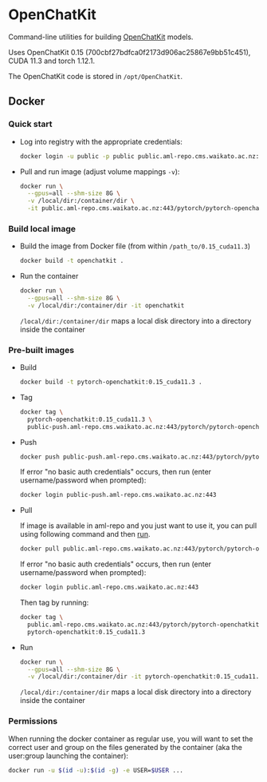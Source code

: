 # OpenChatKit

Command-line utilities for building [OpenChatKit](https://github.com/togethercomputer/OpenChatKit) models. 

Uses OpenChatKit 0.15 (700cbf27bdfca0f2173d906ac25867e9bb51c451), CUDA 11.3 and torch 1.12.1.

The OpenChatKit code is stored in `/opt/OpenChatKit`.


## Docker

### Quick start

* Log into registry with the appropriate credentials:

  ```bash
  docker login -u public -p public public.aml-repo.cms.waikato.ac.nz:443 
  ```

* Pull and run image (adjust volume mappings `-v`):

  ```bash
  docker run \
    --gpus=all --shm-size 8G \
    -v /local/dir:/container/dir \
    -it public.aml-repo.cms.waikato.ac.nz:443/pytorch/pytorch-openchatkit:0.15_cuda11.3
  ```

### Build local image

* Build the image from Docker file (from within `/path_to/0.15_cuda11.3`)

  ```bash
  docker build -t openchatkit .
  ```
  
* Run the container

  ```bash
  docker run \
    --gpus=all --shm-size 8G \
    -v /local/dir:/container/dir -it openchatkit
  ```
  `/local/dir:/container/dir` maps a local disk directory into a directory inside the container

### Pre-built images

* Build

  ```bash
  docker build -t pytorch-openchatkit:0.15_cuda11.3 .
  ```
  
* Tag

  ```bash
  docker tag \
    pytorch-openchatkit:0.15_cuda11.3 \
    public-push.aml-repo.cms.waikato.ac.nz:443/pytorch/pytorch-openchatkit:0.15_cuda11.3
  ```
  
* Push

  ```bash
  docker push public-push.aml-repo.cms.waikato.ac.nz:443/pytorch/pytorch-openchatkit:0.15_cuda11.3
  ```
  If error "no basic auth credentials" occurs, then run (enter username/password when prompted):
  
  ```bash
  docker login public-push.aml-repo.cms.waikato.ac.nz:443
  ```
  
* Pull

  If image is available in aml-repo and you just want to use it, you can pull using following command and then [run](#run).

  ```bash
  docker pull public.aml-repo.cms.waikato.ac.nz:443/pytorch/pytorch-openchatkit:0.15_cuda11.3
  ```
  If error "no basic auth credentials" occurs, then run (enter username/password when prompted):
  
  ```bash
  docker login public.aml-repo.cms.waikato.ac.nz:443
  ```
  Then tag by running:
  
  ```bash
  docker tag \
    public.aml-repo.cms.waikato.ac.nz:443/pytorch/pytorch-openchatkit:0.15_cuda11.3 \
    pytorch-openchatkit:0.15_cuda11.3
  ```
  
* <a name="run">Run</a>

  ```bash
  docker run \
    --gpus=all --shm-size 8G \
    -v /local/dir:/container/dir -it pytorch-openchatkit:0.15_cuda11.3
  ```
  `/local/dir:/container/dir` maps a local disk directory into a directory inside the container


### Permissions

When running the docker container as regular use, you will want to set the correct
user and group on the files generated by the container (aka the user:group launching
the container):

```bash
docker run -u $(id -u):$(id -g) -e USER=$USER ...
```
